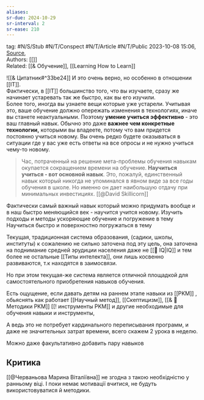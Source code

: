 ```yaml
---
aliases:
sr-due: 2024-10-29
sr-interval: 2
sr-ease: 210
---
```

tag: #N/S/Stub #N/T/Conspect #N/T/Article  #N/T/Public
2023-10-08 15:06, [Source](),  
Authors: [[]]   
Related: [[& Обучение]], [[Learning How to Learn]]

![[& Цитатник#^33be24]] 
И это очень верно, но особенно в отношении [[IT]].  
Фактически, в [[IT]] большинство того, что вы изучаете, сразу же начинает устаревать так же быстро, как вы его изучили.  
Более того, иногда вы узнаете вещи которые уже устарели.  Учитывая это, ваше обучение должно опережать изменения в технологиях, иначе вы станете неактуальными. 
Поэтому **умение учиться эффективно** - это ваш главный навык. Обычно это даже **важнее чем конкретные технологии,** которыми вы владеете, потому что вам придется постоянно учиться новому.  Вы очень редко будете оказываться в ситуации где у вас уже есть ответы на все  опросы и не нужно учиться чему-то новому.

>Час, потраченный на решение мета-проблемы обучения навыкам окупается сокращением времени на обучение.  **Научиться учиться - вот основной навык**. Это, пожалуй, единственный навык который никогда не упоминался в явном виде за все годы обучения в школе. Но именно он дает наибольшую отдачу при минимальных инвестициях.
[[@David Skillicorn]]

Фактически самый важный навык который можно придумать вообще и в наш быстро меняющийся век - научится учится новому.
Изучить подходы и методы ускоряющие обучение и погружение в тему 
Научиться быстро и поверхностно погружаться в тему 

Текущая, традиционная система образования, (садики, школы, институты) к сожалению не сильно заточена под эту цель, она заточена на поднимание средней эрудиции населения даже не [[🌲️ IQ|IQ]] и тем более не остальные [[Типы интелекта]], они лишь косвенно развиваются, т.к находятся в заимосвязи.

Но при этом текущая-же система является отличной площадкой для самостоятельного приобретения навыков обучения.

Есть ощущение, если давать детям на раннем этапе навыки из [[PKM]] , обьяснять как работает [[Научный метод]],  [[Скептицизм]], [[& 🌱️ Методики PKM]]    [[! инструменты PKM]]   и другие необходимые для обучения навыки и инструменты,  

А ведь это не потребует кардинального переписывания программ, и даже не значительных затрат времени, всего скажем 2 урока в неделю.

Можно даже факультативно добавить пару навыков

## Критика 
[[@Черваньова Марина Віталіївна]] не згодна з такою необхідністю у ранньому віці.
І поки немає мотивації вчитися, не будуть використовуватися й методики.